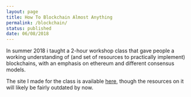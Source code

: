 ```yaml
---
layout: page
title: How To Blockchain Almost Anything
permalink: /blockchain/
status: published
date: 06/08/2018
---
```


In summer 2018 i taught a 2-hour workshop class that gave people a working understanding of (and set of resources to practically implement) blockchains, with an emphasis on ethereum and different consensus models.

The site I made for the class is available [here](https://agnescameron.github.io/how-to-blockchain-almost-anything/index.html), though the resources on it will likely be fairly outdated by now.